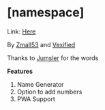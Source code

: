 # [namespace]

Link: [Here](https://zmall53.github.io/namespace/)

By [Zmall53](https://github.com/zmall53) and [Vexified](https://github.com/Vexified)

Thanks to [Jumsler](https://github.com/Jumsler) for the words

**Features**

 1. Name Generator
 2. Option to add numbers
 3. PWA Support

